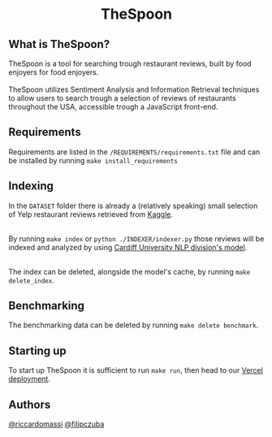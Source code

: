 <h1 align="center">TheSpoon</h1>


## What is TheSpoon?
TheSpoon is a tool for searching trough restaurant reviews, built by food enjoyers for food enjoyers.
<br></br>
TheSpoon utilizes Sentiment Analysis and Information Retrieval techniques to allow users to search trough a selection of reviews of restaurants throughout the USA, accessible trough a JavaScript front-end.

## Requirements
Requirements are listed in the `/REQUIREMENTS/requirements.txt` file and can be installed by running `make install_requirements`

## Indexing
In the `DATASET` folder there is already a (relatively speaking) small selection of Yelp restaurant reviews retrieved from [Kaggle](https://www.kaggle.com/datasets/yelp-dataset/yelp-dataset).
<br></br>

By running `make index` or `python ./INDEXER/indexer.py` those reviews will be indexed and analyzed by using [Cardiff University NLP division's model](https://huggingface.co/cardiffnlp/twitter-roberta-base-sentiment-latest).
<br></br>

The index can be deleted, alongside the model's cache, by running `make delete_index`.

## Benchmarking
The benchmarking data can be deleted by running `make delete benchmark`.

## Starting up
To start up TheSpoon it is sufficient to run `make run`, then head to our [Vercel deployment](thespoon.vercel.app).

## Authors
[@riccardomassi](https://github.com/riccardomassi/)
[@filipczuba](https://github.com/filipczuba/)
